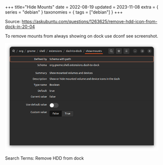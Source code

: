 +++
title="Hide Mounts"
date = 2022-08-19
updated = 2023-11-08
extra = { series = "debian" }
taxonomies = { tags = ["debian"] }
+++

Source: <https://askubuntu.com/questions/1263625/remove-hdd-icon-from-dock-in-20-04>

To remove mounts from always showing on dock use dconf see screenshot.

![screenshot](show-mounts.png)

Search Terms: Remove HDD from dock

